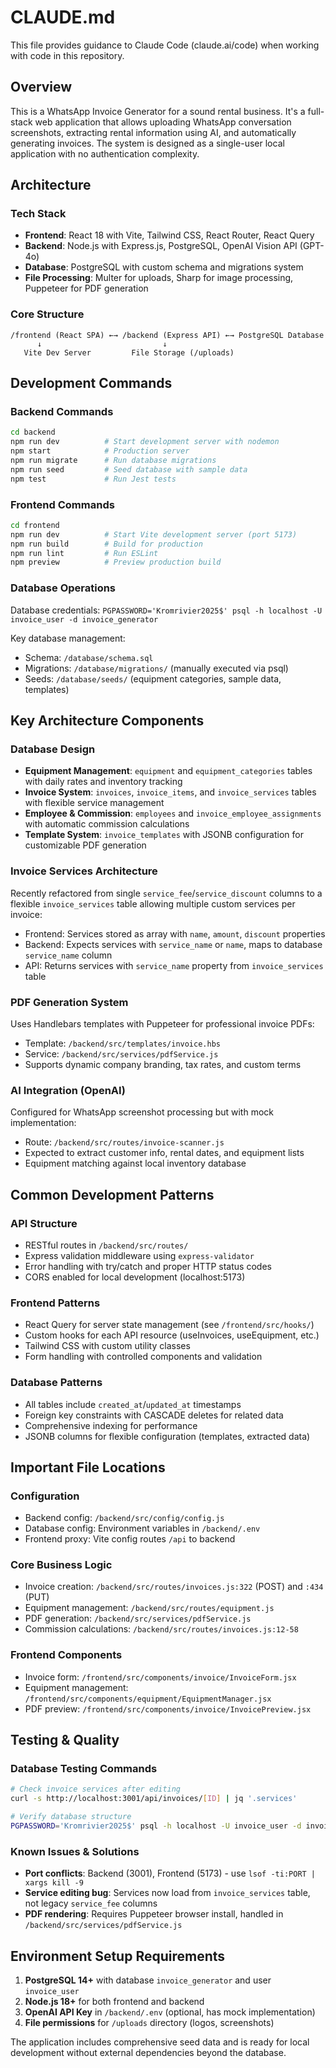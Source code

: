 # CLAUDE.md

This file provides guidance to Claude Code (claude.ai/code) when working with code in this repository.

## Overview

This is a WhatsApp Invoice Generator for a sound rental business. It's a full-stack web application that allows uploading WhatsApp conversation screenshots, extracting rental information using AI, and automatically generating invoices. The system is designed as a single-user local application with no authentication complexity.

## Architecture

### Tech Stack
- **Frontend**: React 18 with Vite, Tailwind CSS, React Router, React Query
- **Backend**: Node.js with Express.js, PostgreSQL, OpenAI Vision API (GPT-4o)
- **Database**: PostgreSQL with custom schema and migrations system
- **File Processing**: Multer for uploads, Sharp for image processing, Puppeteer for PDF generation

### Core Structure
```
/frontend (React SPA) ←→ /backend (Express API) ←→ PostgreSQL Database
      ↓                           ↓
   Vite Dev Server         File Storage (/uploads)
```

## Development Commands

### Backend Commands
```bash
cd backend
npm run dev          # Start development server with nodemon
npm start            # Production server
npm run migrate      # Run database migrations
npm run seed         # Seed database with sample data
npm test             # Run Jest tests
```

### Frontend Commands
```bash
cd frontend  
npm run dev          # Start Vite development server (port 5173)
npm run build        # Build for production
npm run lint         # Run ESLint
npm preview          # Preview production build
```

### Database Operations
Database credentials: `PGPASSWORD='Kromrivier2025$' psql -h localhost -U invoice_user -d invoice_generator`

Key database management:
- Schema: `/database/schema.sql`
- Migrations: `/database/migrations/` (manually executed via psql)
- Seeds: `/database/seeds/` (equipment categories, sample data, templates)

## Key Architecture Components

### Database Design
- **Equipment Management**: `equipment` and `equipment_categories` tables with daily rates and inventory tracking
- **Invoice System**: `invoices`, `invoice_items`, and `invoice_services` tables with flexible service management
- **Employee & Commission**: `employees` and `invoice_employee_assignments` with automatic commission calculations
- **Template System**: `invoice_templates` with JSONB configuration for customizable PDF generation

### Invoice Services Architecture
Recently refactored from single `service_fee`/`service_discount` columns to a flexible `invoice_services` table allowing multiple custom services per invoice:
- Frontend: Services stored as array with `name`, `amount`, `discount` properties
- Backend: Expects services with `service_name` or `name`, maps to database `service_name` column
- API: Returns services with `service_name` property from `invoice_services` table

### PDF Generation System
Uses Handlebars templates with Puppeteer for professional invoice PDFs:
- Template: `/backend/src/templates/invoice.hbs`
- Service: `/backend/src/services/pdfService.js`
- Supports dynamic company branding, tax rates, and custom terms

### AI Integration (OpenAI)
Configured for WhatsApp screenshot processing but with mock implementation:
- Route: `/backend/src/routes/invoice-scanner.js`  
- Expected to extract customer info, rental dates, and equipment lists
- Equipment matching against local inventory database

## Common Development Patterns

### API Structure
- RESTful routes in `/backend/src/routes/`
- Express validation middleware using `express-validator`
- Error handling with try/catch and proper HTTP status codes
- CORS enabled for local development (localhost:5173)

### Frontend Patterns
- React Query for server state management (see `/frontend/src/hooks/`)
- Custom hooks for each API resource (useInvoices, useEquipment, etc.)
- Tailwind CSS with custom utility classes
- Form handling with controlled components and validation

### Database Patterns
- All tables include `created_at`/`updated_at` timestamps
- Foreign key constraints with CASCADE deletes for related data
- Comprehensive indexing for performance
- JSONB columns for flexible configuration (templates, extracted data)

## Important File Locations

### Configuration
- Backend config: `/backend/src/config/config.js`
- Database config: Environment variables in `/backend/.env`
- Frontend proxy: Vite config routes `/api` to backend

### Core Business Logic  
- Invoice creation: `/backend/src/routes/invoices.js:322` (POST) and `:434` (PUT)
- Equipment management: `/backend/src/routes/equipment.js`
- PDF generation: `/backend/src/services/pdfService.js`
- Commission calculations: `/backend/src/routes/invoices.js:12-58`

### Frontend Components
- Invoice form: `/frontend/src/components/invoice/InvoiceForm.jsx`
- Equipment management: `/frontend/src/components/equipment/EquipmentManager.jsx`
- PDF preview: `/frontend/src/components/invoice/InvoicePreview.jsx`

## Testing & Quality

### Database Testing Commands
```bash
# Check invoice services after editing
curl -s http://localhost:3001/api/invoices/[ID] | jq '.services'

# Verify database structure  
PGPASSWORD='Kromrivier2025$' psql -h localhost -U invoice_user -d invoice_generator -c "\d invoice_services"
```

### Known Issues & Solutions
- **Port conflicts**: Backend (3001), Frontend (5173) - use `lsof -ti:PORT | xargs kill -9`
- **Service editing bug**: Services now load from `invoice_services` table, not legacy `service_fee` columns
- **PDF rendering**: Requires Puppeteer browser install, handled in `/backend/src/services/pdfService.js`

## Environment Setup Requirements

1. **PostgreSQL 14+** with database `invoice_generator` and user `invoice_user`
2. **Node.js 18+** for both frontend and backend
3. **OpenAI API Key** in `/backend/.env` (optional, has mock implementation)
4. **File permissions** for `/uploads` directory (logos, screenshots)

The application includes comprehensive seed data and is ready for local development without external dependencies beyond the database.